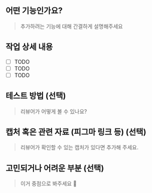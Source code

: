## 어떤 기능인가요?

> 추가하려는 기능에 대해 간결하게 설명해주세요

## 작업 상세 내용

- [ ] TODO
- [ ] TODO
- [ ] TODO

## 테스트 방법 (선택)

> 리뷰어가 어떻게 볼 수 있나요?

## 캡처 혹은 관련 자료 (피그마 링크 등) (선택)

> 리뷰어가 확인할 수 있는 캡처가 있다면 추가해 주세요.

## 고민되거나 어려운 부분 (선택)

> 이거 중점으로 봐주세요 👀
